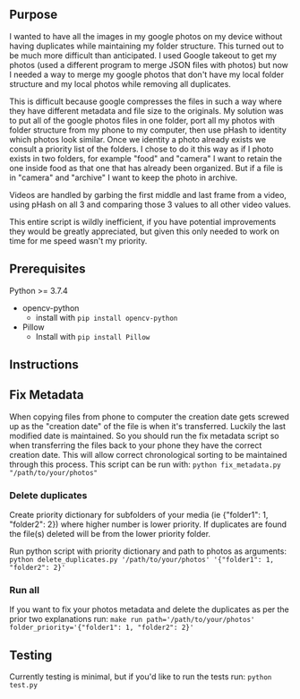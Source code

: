 ## Purpose
I wanted to have all the images in my google photos on my device without having duplicates while maintaining my folder structure. This turned out to be much more difficult than anticipated. I used Google takeout to get my photos (used a different program to merge JSON files with photos) but now I needed a way to merge my google photos that don't have my local folder structure and my local photos while removing all duplicates.

This is difficult because google compresses the files in such a way where they have different metadata and file size to the originals. My solution was to put all of the google photos files in one folder, port all my photos with folder structure from my phone to my computer, then use pHash to identity which photos look similar. Once we identity a photo already exists we consult a priority list of the folders. I chose to do it this way as if I photo exists in two folders, for example "food" and "camera" I want to retain the one inside food as that one that has already been organized. But if a file is in "camera" and "archive" I want to keep the photo in archive.

Videos are handled by garbing the first middle and last frame from a video, using pHash on all 3 and comparing those 3 values to all other video values.

This entire script is wildly inefficient, if you have potential improvements they would be greatly appreciated, but given this only needed to work on time for me speed wasn't my priority.  

## Prerequisites
Python >= 3.7.4
- opencv-python
  - install with `pip install opencv-python`
- Pillow
  - Install with `pip install Pillow`

## Instructions

## Fix Metadata

When copying files from phone to computer the creation date gets screwed up as the "creation date" of the file is when it's transferred. Luckily the last modified date is maintained. So you should run the fix metadata script so when transferring the files back to your phone they have the correct creation date. This will allow correct chronological sorting to be maintained through this process. This script can be run with:
`python fix_metadata.py "/path/to/your/photos"`

### Delete duplicates

Create priority dictionary for subfolders of your media (ie {"folder1": 1, "folder2": 2}) where higher number is lower priority. If duplicates are found the file(s) deleted will be from the lower priority folder.

Run python script with priority dictionary and path to photos as arguments: 
`python delete_duplicates.py '/path/to/your/photos' '{"folder1": 1, "folder2": 2}'`

### Run all

If you want to fix your photos metadata and delete the duplicates as per the prior two explanations run:
`make run path='/path/to/your/photos' folder_priority='{"folder1": 1, "folder2": 2}'`

## Testing

Currently testing is minimal, but if you'd like to run the tests run:
`python test.py`
